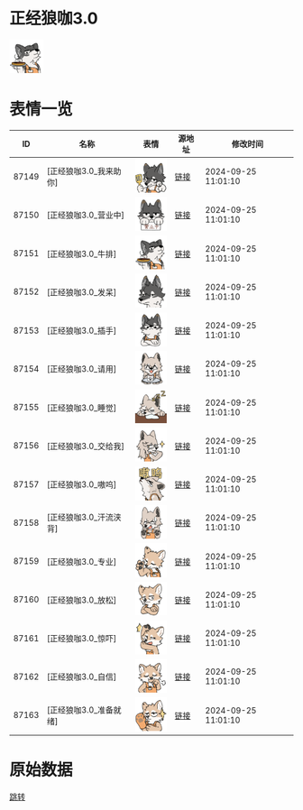 # 正经狼咖3.0

<img src="./cover.png" height="60" alt="cover" />

# 表情一览

|ID|名称|表情|源地址|修改时间|
|----|----|----|----|----|
|87149|[正经狼咖3.0_我来助你]|<img src="./pic/087149_%5B正经狼咖3.0_我来助你%5D.png" height="60" alt="我来助你"/>|[链接](https://i0.hdslb.com/bfs/garb/5344ee0a15e411b579b823fdefde7c81b91b4274.png)|2024-09-25 11:01:10|
|87150|[正经狼咖3.0_营业中]|<img src="./pic/087150_%5B正经狼咖3.0_营业中%5D.png" height="60" alt="营业中"/>|[链接](https://i0.hdslb.com/bfs/garb/c915c509e9157f422c7249c13c85892b53e4e049.png)|2024-09-25 11:01:10|
|87151|[正经狼咖3.0_牛排]|<img src="./pic/087151_%5B正经狼咖3.0_牛排%5D.png" height="60" alt="牛排"/>|[链接](https://i0.hdslb.com/bfs/garb/2022a38e3be64a3412272b0307264c0e0405a92e.png)|2024-09-25 11:01:10|
|87152|[正经狼咖3.0_发呆]|<img src="./pic/087152_%5B正经狼咖3.0_发呆%5D.png" height="60" alt="发呆"/>|[链接](https://i0.hdslb.com/bfs/garb/b67f7aa4a13170e9ee4f85acf6bebd749754782d.png)|2024-09-25 11:01:10|
|87153|[正经狼咖3.0_插手]|<img src="./pic/087153_%5B正经狼咖3.0_插手%5D.png" height="60" alt="插手"/>|[链接](https://i0.hdslb.com/bfs/garb/b394896b96f33b483d876c0f5a6c70b32669c3be.png)|2024-09-25 11:01:10|
|87154|[正经狼咖3.0_请用]|<img src="./pic/087154_%5B正经狼咖3.0_请用%5D.png" height="60" alt="请用"/>|[链接](https://i0.hdslb.com/bfs/garb/75ecd0ae42b933552d1f6ef52f57c2c53ec77215.png)|2024-09-25 11:01:10|
|87155|[正经狼咖3.0_睡觉]|<img src="./pic/087155_%5B正经狼咖3.0_睡觉%5D.png" height="60" alt="睡觉"/>|[链接](https://i0.hdslb.com/bfs/garb/20677fb70a2149edfd263c4f908cd245f639bc7b.png)|2024-09-25 11:01:10|
|87156|[正经狼咖3.0_交给我]|<img src="./pic/087156_%5B正经狼咖3.0_交给我%5D.png" height="60" alt="交给我"/>|[链接](https://i0.hdslb.com/bfs/garb/145f03ff6094021c5ff7c24d71ec1302a97c704a.png)|2024-09-25 11:01:10|
|87157|[正经狼咖3.0_嗷呜]|<img src="./pic/087157_%5B正经狼咖3.0_嗷呜%5D.png" height="60" alt="嗷呜"/>|[链接](https://i0.hdslb.com/bfs/garb/221a88e45b6435c5962af74322bbcd29ca576205.png)|2024-09-25 11:01:10|
|87158|[正经狼咖3.0_汗流浃背]|<img src="./pic/087158_%5B正经狼咖3.0_汗流浃背%5D.png" height="60" alt="汗流浃背"/>|[链接](https://i0.hdslb.com/bfs/garb/7ca8cd95a6dcd89f248ed92934894d426d5cc72b.png)|2024-09-25 11:01:10|
|87159|[正经狼咖3.0_专业]|<img src="./pic/087159_%5B正经狼咖3.0_专业%5D.png" height="60" alt="专业"/>|[链接](https://i0.hdslb.com/bfs/garb/eb54b1845acafee827699b76e1d48e92c760f88e.png)|2024-09-25 11:01:10|
|87160|[正经狼咖3.0_放松]|<img src="./pic/087160_%5B正经狼咖3.0_放松%5D.png" height="60" alt="放松"/>|[链接](https://i0.hdslb.com/bfs/garb/87e72383c2f55cb94641bcb5c67bbfff79179e0c.png)|2024-09-25 11:01:10|
|87161|[正经狼咖3.0_惊吓]|<img src="./pic/087161_%5B正经狼咖3.0_惊吓%5D.png" height="60" alt="惊吓"/>|[链接](https://i0.hdslb.com/bfs/garb/ee6e5f9454b62ef67a718ebb360a3d82f4749c4f.png)|2024-09-25 11:01:10|
|87162|[正经狼咖3.0_自信]|<img src="./pic/087162_%5B正经狼咖3.0_自信%5D.png" height="60" alt="自信"/>|[链接](https://i0.hdslb.com/bfs/garb/28335decb48e3c481ab8f6158ee3694002a2714d.png)|2024-09-25 11:01:10|
|87163|[正经狼咖3.0_准备就绪]|<img src="./pic/087163_%5B正经狼咖3.0_准备就绪%5D.png" height="60" alt="准备就绪"/>|[链接](https://i0.hdslb.com/bfs/garb/a45df0ae9b8a6761f97ee03c50b962db515fff09.png)|2024-09-25 11:01:10|

# 原始数据

[跳转](./raw.json)

